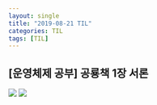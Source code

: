 ```yaml
--- 
layout: single 
title: "2019-08-21 TIL" 
categories: TIL 
tags: [TIL] 
--- 
```

## [운영체제 공부] 공룡책 1장 서론
 ![](https://user-images.githubusercontent.com/18680116/63514776-565de780-c524-11e9-94e8-d0f7ffd49118.jpg)
 ![](https://user-images.githubusercontent.com/18680116/63514767-4fcf7000-c524-11e9-82bf-4b79b620dec7.jpg)
